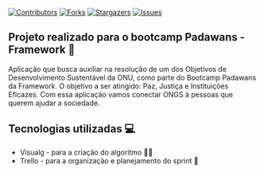 [![Contributors][contributors-shield]][contributors-url]
[![Forks][forks-shield]][forks-url]
[![Stargazers][stars-shield]][stars-url]
[![Issues][issues-shield]][issues-url]
<!-- MARKDOWN LINKS & IMAGES -->
<!-- https://www.markdownguide.org/basic-syntax/#reference-style-links -->
[contributors-shield]: https://img.shields.io/github/contributors/willamiranda/padawans.svg?style=for-the-badge
[contributors-url]: https://github.com/willamiranda/padawans/graphs/contributors
[forks-shield]: https://img.shields.io/github/forks/willamiranda/padawans.svg?style=for-the-badge
[forks-url]: https://github.com/willamiranda/padawans/network/members
[stars-shield]: https://img.shields.io/github/stars/willamiranda/padawans.svg?style=for-the-badge
[stars-url]: https://github.com/willamiranda/padawans/stargazers
[issues-shield]: https://img.shields.io/github/issues/willamiranda/padawans.svg?style=for-the-badge
[issues-url]: https://github.com/willamiranda/padawans/issues


## Projeto realizado para o bootcamp Padawans - Framework 💜
Aplicação que busca auxiliar na resolução de um dos Objetivos de Desenvolvimento Sustentável da ONU, como parte do Bootcamp Padawans da Framework. O objetivo a ser atingido: Paz, Justiça e Instituições Eficazes.
Com essa aplicação vamos conectar ONGS à pessoas que querem ajudar a sociedade. 

## Tecnologias utilizadas 💻
* Visualg - para a criação do algoritmo 👨‍💻
* Trello - para a organização e planejamento do sprint 📅
